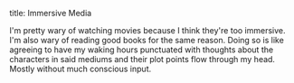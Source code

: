 title: Immersive Media

I'm pretty wary of watching movies because I think they're too immersive. I'm also wary of reading good books for the same reason. Doing so is like agreeing to have my waking hours punctuated with thoughts about the characters in said mediums and their plot points flow through my head. Mostly without much conscious input.